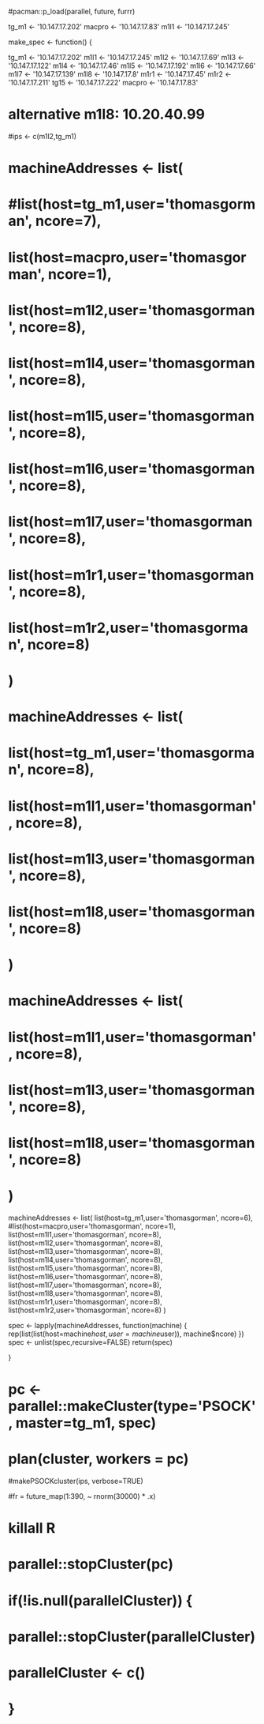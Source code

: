 

#pacman::p_load(parallel, future, furrr)

tg_m1 <- '10.147.17.202'
macpro <- '10.147.17.83'
m1l1 <- '10.147.17.245'

make_spec <- function() {

tg_m1 <- '10.147.17.202'
m1l1 <- '10.147.17.245'
m1l2 <- '10.147.17.69'
m1l3 <- '10.147.17.122'
m1l4 <- '10.147.17.46'
m1l5 <- '10.147.17.192'
m1l6 <- '10.147.17.66'
m1l7 <- '10.147.17.139'
m1l8 <- '10.147.17.8'
m1r1 <- '10.147.17.45'
m1r2 <- '10.147.17.211'
tg15 <- '10.147.17.222'
macpro <- '10.147.17.83'

# alternative m1l8: 10.20.40.99
#ips <- c(m1l2,tg_m1)


# machineAddresses <- list(
#   #list(host=tg_m1,user='thomasgorman', ncore=7),
#   list(host=macpro,user='thomasgorman', ncore=1),
#   list(host=m1l2,user='thomasgorman', ncore=8),
#   list(host=m1l4,user='thomasgorman', ncore=8),
#   list(host=m1l5,user='thomasgorman', ncore=8),
#    list(host=m1l6,user='thomasgorman', ncore=8),
#    list(host=m1l7,user='thomasgorman', ncore=8),
#    list(host=m1r1,user='thomasgorman', ncore=8),
#   list(host=m1r2,user='thomasgorman', ncore=8)
# )

# machineAddresses <- list(
#   list(host=tg_m1,user='thomasgorman', ncore=8),
#   list(host=m1l1,user='thomasgorman', ncore=8),
#   list(host=m1l3,user='thomasgorman', ncore=8),
#   list(host=m1l8,user='thomasgorman', ncore=8)
# )

# machineAddresses <- list(
#   list(host=m1l1,user='thomasgorman', ncore=8),
#   list(host=m1l3,user='thomasgorman', ncore=8),
#   list(host=m1l8,user='thomasgorman', ncore=8)
# )

machineAddresses <- list(
  list(host=tg_m1,user='thomasgorman', ncore=6),
  #list(host=macpro,user='thomasgorman', ncore=1),
  list(host=m1l1,user='thomasgorman', ncore=8),
  list(host=m1l2,user='thomasgorman', ncore=8),
  list(host=m1l3,user='thomasgorman', ncore=8),
  list(host=m1l4,user='thomasgorman', ncore=8),
  list(host=m1l5,user='thomasgorman', ncore=8),
   list(host=m1l6,user='thomasgorman', ncore=8),
   list(host=m1l7,user='thomasgorman', ncore=8),
   list(host=m1l8,user='thomasgorman', ncore=8),
   list(host=m1r1,user='thomasgorman', ncore=8),
  list(host=m1r2,user='thomasgorman', ncore=8)
)



spec <- lapply(machineAddresses,
               function(machine) {
                 rep(list(list(host=machine$host,
                               user=machine$user)),
                     machine$ncore)
               })
spec <- unlist(spec,recursive=FALSE)
return(spec)

}

# pc <- parallel::makeCluster(type='PSOCK', master=tg_m1, spec)
# plan(cluster, workers = pc)


#makePSOCKcluster(ips, verbose=TRUE)






#fr = future_map(1:390, ~ rnorm(30000) * .x)








# killall R
# parallel::stopCluster(pc)



# if(!is.null(parallelCluster)) {
#   parallel::stopCluster(parallelCluster)
#   parallelCluster <- c()
# }